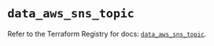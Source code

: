 # `data_aws_sns_topic`

Refer to the Terraform Registry for docs: [`data_aws_sns_topic`](https://registry.terraform.io/providers/hashicorp/aws/6.12.0/docs/data-sources/sns_topic).
